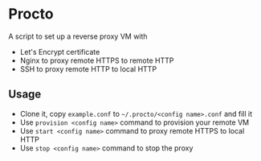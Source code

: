 Procto
======

A script to set up a reverse proxy VM with

  * Let's Encrypt certificate
  * Nginx to proxy remote HTTPS to remote HTTP
  * SSH to proxy remote HTTP to local HTTP


Usage
-----

  * Clone it, copy `example.conf` to `~/.procto/<config name>.conf` and fill it
  * Use `provision <config name>` command to provision your remote VM
  * Use `start <config name>` command to proxy remote HTTPS to local HTTP
  * Use `stop <config name>` command to stop the proxy
